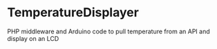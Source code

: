 # TemperatureDisplayer
PHP middleware and Arduino code to pull temperature from an API and display on an LCD
